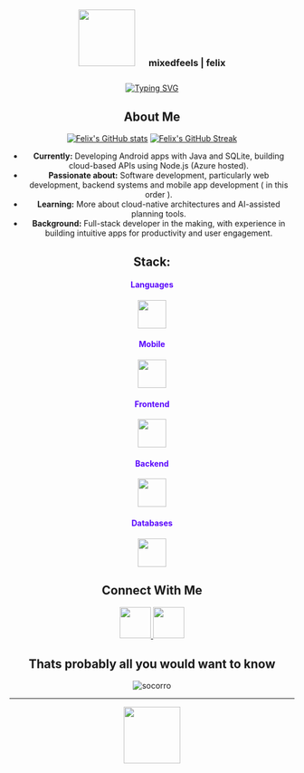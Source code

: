 <div align="center">

<div align="center">
  <div style="display: inline-block; padding: 10px;">
    <img src="https://media2.giphy.com/media/v1.Y2lkPTc5MGI3NjExYWw5MXl4dzR5ZHE3ZXAxM3h6dDFrcWsxZ2kycGJpaXU1dTg4NmJ0OCZlcD12MV9pbnRlcm5hbF9naWZfYnlfaWQmY3Q9Zw/MnIO9NK5QwKRvVvfE7/giphy.gif" width="100px" height="100px">
  </div>
  <div style="display: inline-block; padding: 10px;">
    <h3>mixedfeels | felix</h3>
  </div>
</div>


<div align="center">
  <a href="https://git.io/typing-svg">
    <img src="https://readme-typing-svg.herokuapp.com?font=Fira+Code&pause=1000&color=5805fc&center=true&width=435&lines=Full-Stack+Developer;Web-Dev;AI-Enthusiast;Mobile-Dev" alt="Typing SVG" />
  </a>
</div>

##  About Me

[![Felix's GitHub stats](https://github-readme-stats.vercel.app/api?username=mixedfeels&show_icons=true&theme=radical)](https://github.com/mixedfeels)
[![Felix's GitHub Streak](https://github-readme-streak-stats.herokuapp.com/?user=mixedfeels&theme=radical)](https://github.com/mixedfeels)

-  **Currently:** Developing Android apps with Java and SQLite, building cloud-based APIs using Node.js (Azure hosted).
-  **Passionate about:** Software development, particularly web development, backend systems and mobile app development ( in this order ).
-  **Learning:** More about cloud-native architectures and AI-assisted planning tools.
-  **Background:** Full-stack developer in the making, with experience in building intuitive apps for productivity and user engagement.

## Stack:

<h4 align="center" style="color:#5805fc;">Languages</h4>
<p align="center">
  <img src="https://skillicons.dev/icons?i=java,js,ts,sql" width="50" />
</p>

<h4 align="center" style="color:#5805fc;">Mobile</h4>
<p align="center">
  <img src="https://skillicons.dev/icons?i=android" width="50" />
</p>

<h4 align="center" style="color:#5805fc;">Frontend</h4>
<p align="center">
  <img src="https://skillicons.dev/icons?i=react,html,css" width="50" />
</p>

<h4 align="center" style="color:#5805fc;">Backend</h4>
<p align="center">
  <img src="https://skillicons.dev/icons?i=nodejs,express" width="50" />
</p>

<h4 align="center" style="color:#5805fc;">Databases</h4>
<p align="center">
  <img src="https://skillicons.dev/icons?i=mysql,sqlite" width="50" />
</p>

## Connect With Me

<p align="center">
  <a href="https://www.linkedin.com/in/felix-dev/" target="_blank" rel="noreferrer">
    <img src="https://skillicons.dev/icons?i=linkedin" width="55" height="55"/>
  </a>
  <a href="https://github.com/mixedfeels" target="_blank" rel="noreferrer">
    <img src="https://skillicons.dev/icons?i=github" width="55" height="55"/>
  </a>
</p>


## Thats probably all you would want to know

![socorro](https://media4.giphy.com/media/v1.Y2lkPTc5MGI3NjExYWNxbjl4NTZqdTZuZjZoemV3aG5hM2xpYjN3eXpyajhxeDByb3J0NyZlcD12MV9pbnRlcm5hbF9naWZfYnlfaWQmY3Q9Zw/pUVOeIagS1rrqsYQJe/giphy.gif)

---

<div align="center">
  <img src="https://user-images.githubusercontent.com/74038190/212284115-f47cd8ff-2ffb-4b04-b5bf-4d1c14c0247f.gif" width="100">
</div>

</div>

